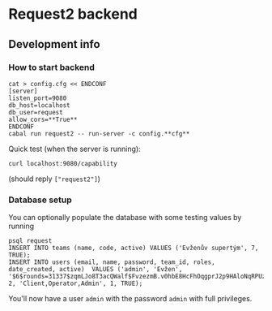 # Request2 backend

## Development info

### How to start backend

```
cat > config.cfg << ENDCONF
[server]
listen_port=9080
db_host=localhost
db_user=request
allow_cors=**True**
ENDCONF
cabal run request2 -- run-server -c config.**cfg**
```

Quick test (when the server is running):

```
curl localhost:9080/capability
```

(should reply `["request2"]`)

### Database setup

You can optionally populate the database with some testing values by running

```
psql request
INSERT INTO teams (name, code, active) VALUES ('Evženův supertým', 7, TRUE);
INSERT INTO users (email, name, password, team_id, roles, date_created, active)  VALUES ('admin', 'Evžen', '$6$rounds=31337$zqmLJo8T3acQWalf$FvzezmB.v0hbE8HcFhOqgprJ2p9HAloNqRPUzZifI6cDTzP6IGFXvlrYd2tQIjiABJaT.PrLrIfkX8Qwe45Vw0', 2, 'Client,Operator,Admin', 1, TRUE);
```

You'll now have a user `admin` with the password `admin` with full privileges.
